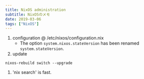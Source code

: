 ```yaml
---
title: NixOS administration
subtitle: NixOSのメモ
date: 2019-03-06
tags: ["NixOS"]
---
```


1. configuration @ /etc/nixos/configuration.nix
   - The option `system.nixos.stateVersion` has been renamed `system.stateVersion`.
1. update
```
nixos-rebuild switch --upgrade
```
1. 'nix search' is fast.

